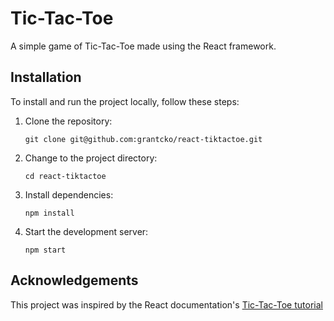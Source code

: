 # Tic-Tac-Toe

A simple game of Tic-Tac-Toe made using the React framework.

## Installation

To install and run the project locally, follow these steps:

1. Clone the repository:

    ```
    git clone git@github.com:grantcko/react-tiktactoe.git
    ```

2. Change to the project directory:

    ```
    cd react-tiktactoe
    ```

3. Install dependencies:

    ```
    npm install
    ```

4. Start the development server:

    ```
    npm start
    ```

## Acknowledgements

This project was inspired by the React documentation's [Tic-Tac-Toe tutorial](https://react.dev/learn/tutorial-tic-tac-toe)
